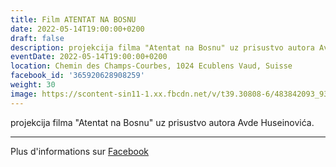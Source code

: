 ```yaml
---
title: Film ATENTAT NA BOSNU
date: 2022-05-14T19:00:00+0200
draft: false
description: projekcija filma "Atentat na Bosnu" uz prisustvo autora Avde Huseinovića.
eventDate: 2022-05-14T19:00:00+0200
location: Chemin des Champs-Courbes, 1024 Ecublens Vaud, Suisse
facebook_id: '365920628908259'
weight: 30
image: https://scontent-sin11-1.xx.fbcdn.net/v/t39.30808-6/483842093_9330013443761058_8599832410174975788_n.jpg?_nc_cat=104&ccb=1-7&_nc_sid=9e60e4&_nc_ohc=NDY2GaOk-5sQ7kNvwGJRbUS&_nc_oc=Adm4QNZP5OQdaNJ67aIQVl-aRb4n2KXzjcMdbFqp8ESYXKx7Eu_qqZF2jbGzKZg3qx4&_nc_zt=23&_nc_ht=scontent-sin11-1.xx&edm=ABTKTjYEAAAA&_nc_gid=C8zVnifqwpPUIbiqv1PjzA&oh=00_AfKsriNiFU_aOdVbWfB1_6d4BvYeKBHtpff0eQni9ORBIA&oe=6829CE53
---
```


projekcija filma "Atentat na Bosnu" uz prisustvo autora Avde Huseinovića.

---

Plus d'informations sur [Facebook](https://facebook.com/events/365920628908259)